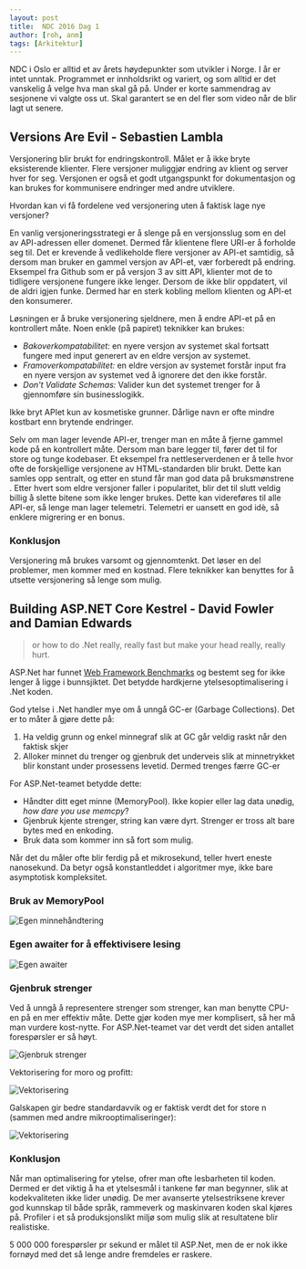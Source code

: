 ```yaml
---
layout: post
title:  NDC 2016 Dag 1
author: [roh, anm]
tags: [Arkitektur]
---
```

NDC i Oslo er alltid et av årets høydepunkter som utvikler i Norge. I år er intet unntak. Programmet er innholdsrikt og variert, og som alltid er det vanskelig å velge hva man skal gå på. Under er korte sammendrag av sesjonene vi valgte oss ut. Skal garantert se en del fler som video når de blir lagt ut senere.

<!--more-->

## Versions Are Evil - Sebastien Lambla

Versjonering blir brukt for endringskontroll. Målet er å ikke bryte eksisterende klienter. Flere versjoner muliggjør endring av klient og server hver for seg. Versjonen er også et godt utgangspunkt for dokumentasjon og kan brukes for kommunisere endringer med andre utviklere.

Hvordan kan vi få fordelene ved versjonering uten å faktisk lage nye versjoner?

En vanlig versjoneringsstrategi er å slenge på en versjonsslug som en del av API-adressen eller domenet. Dermed får klientene flere URI-er å forholde seg til. Det er krevende å vedlikeholde flere versjoner av API-et samtidig, så dersom man bruker en gammel versjon av API-et, vær forberedt på endring. Eksempel fra Github som er på versjon 3 av sitt API, klienter mot de to tidligere versjonene fungere ikke lenger. Dersom de ikke blir oppdatert, vil de aldri igjen funke. Dermed har en sterk kobling mellom klienten og API-et den konsumerer. 

Løsningen er å bruke versjonering sjeldnere, men å endre API-et på en kontrollert måte. Noen enkle (på papiret) teknikker kan brukes: 

- *Bakoverkompatabilitet:* en nyere versjon av systemet skal fortsatt fungere med input generert av en eldre versjon av systemet.
- *Framoverkompatabilitet:* en eldre versjon av systemet forstår input fra en nyere versjon av systemet ved å ignorere det den ikke forstår.
- *Don't Validate Schemas:* Valider kun det systemet trenger for å gjennomføre sin businesslogikk.

Ikke bryt APIet kun av kosmetiske grunner. Dårlige navn er ofte mindre kostbart enn brytende endringer.

Selv om man lager levende API-er, trenger man en måte å fjerne gammel kode på en kontrollert måte. Dersom man bare legger til, fører det til for store og tunge kodebaser. Et eksempel fra nettleserverdenen er å telle hvor ofte de forskjellige versjonene av HTML-standarden blir brukt. Dette kan samles opp sentralt, og etter en stund får man god data på bruksmønstrene . Etter hvert som eldre versjoner faller i popularitet, blir det til slutt veldig billig å slette bitene som ikke lenger brukes. Dette kan videreføres til alle API-er, så lenge man lager telemetri. Telemetri er uansett en god idè, så enklere migrering er en bonus.

### Konklusjon

Versjonering må brukes varsomt og gjennomtenkt. Det løser en del problemer, men kommer med en kostnad. Flere teknikker kan benyttes for å utsette versjonering så lenge som mulig.

## Building ASP.NET Core Kestrel - David Fowler and Damian Edwards

> or how to do .Net really, really fast but make your head really, really hurt.

ASP.Net har funnet [Web Framework Benchmarks](https://www.techempower.com/benchmarks/) og bestemt seg for ikke lenger å ligge i bunnsjiktet. Det betydde hardkjerne ytelsesoptimalisering i .Net koden.

God ytelse i .Net handler mye om å unngå GC-er (Garbage Collections). Det er to måter å gjøre dette på:

1. Ha veldig grunn og enkel minnegraf slik at GC går veldig raskt når den faktisk skjer
2. Alloker minnet du trenger og gjenbruk det underveis slik at minnetrykket blir konstant under prosessens levetid. Dermed trenges færre GC-er

For ASP.Net-teamet betydde dette:

- Håndter ditt eget minne (MemoryPool). Ikke kopier eller lag data  unødig, *how dare you use memcpy*?
- Gjenbruk kjente strenger, string kan være dyrt. Strenger er tross alt bare bytes med en enkoding.
- Bruk data som kommer inn så fort som mulig. 

Når det du måler ofte blir ferdig på et mikrosekund, teller hvert eneste nanosekund. Da betyr også konstantleddet i algoritmer mye, ikke bare asymptotisk kompleksitet.

### Bruk av MemoryPool

![Egen minnehåndtering](../../../img/roh/memory_pool.jpg)

### Egen awaiter for å effektivisere lesing

![Egen awaiter](../../../img/roh/custom_awaiter.jpg)

### Gjenbruk strenger

Ved å unngå å representere strenger som strenger, kan man benytte CPU-en på en mer effektiv måte. Dette gjør koden mye mer komplisert, så her må man vurdere kost-nytte. For ASP.Net-teamet var det verdt det siden antallet forespørsler er så høyt.

![Gjenbruk strenger](../../../img/roh/re-use_strings.jpg)

Vektorisering for moro og profitt:

![Vektorisering](../../../img/roh/vectorize.jpg)

Galskapen gir bedre standardavvik og er faktisk verdt det for store n (sammen med andre mikrooptimaliseringer):

![Vektorisering](../../../img/roh/worth_it.jpg)

### Konklusjon

Når man optimalisering for ytelse, ofrer man ofte lesbarheten til koden. Dermed er det viktig å ha et ytelsesmål i tankene før man begynner, slik at kodekvaliteten ikke lider unødig. De mer avanserte ytelsestriksene krever god kunnskap til både språk, rammeverk og maskinvaren koden skal kjøres på. Profiler i et så produksjonslikt miljø som mulig slik at resultatene blir realistiske.

5 000 000 forespørsler pr sekund er målet til ASP.Net, men de er nok ikke fornøyd med det så lenge andre fremdeles er raskere.
 






